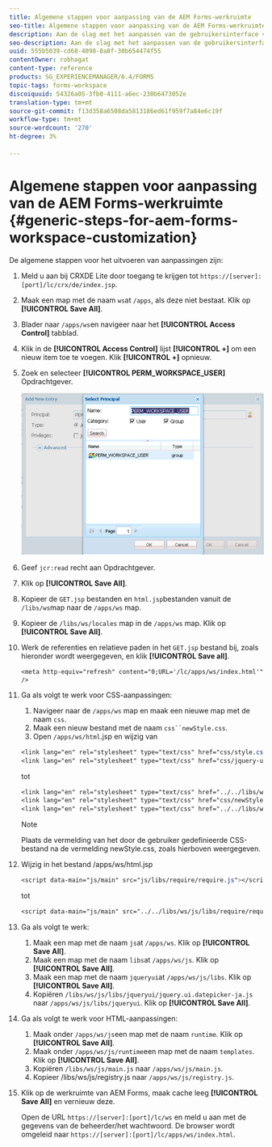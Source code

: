 ```yaml
---
title: Algemene stappen voor aanpassing van de AEM Forms-werkruimte
seo-title: Algemene stappen voor aanpassing van de AEM Forms-werkruimte
description: Aan de slag met het aanpassen van de gebruikersinterface van de AEM Forms-werkruimte.
seo-description: Aan de slag met het aanpassen van de gebruikersinterface van de AEM Forms-werkruimte.
uuid: 555b5039-cd68-4090-8a8f-30b654474f55
contentOwner: robhagat
content-type: reference
products: SG_EXPERIENCEMANAGER/6.4/FORMS
topic-tags: forms-workspace
discoiquuid: 54326a05-3fb0-4111-a6ec-230b6473052e
translation-type: tm+mt
source-git-commit: f13d358a6508da5813186ed61f959f7a84e6c19f
workflow-type: tm+mt
source-wordcount: '270'
ht-degree: 3%

---
```



# Algemene stappen voor aanpassing van de AEM Forms-werkruimte {#generic-steps-for-aem-forms-workspace-customization}

De algemene stappen voor het uitvoeren van aanpassingen zijn:

1. Meld u aan bij CRXDE Lite door toegang te krijgen tot `https://[server]:[port]/lc/crx/de/index.jsp`.
1. Maak een map met de naam `ws`at `/apps`, als deze niet bestaat. Klik op **[!UICONTROL Save All]**.
1. Blader naar `/apps/ws`en navigeer naar het **[!UICONTROL Access Control]** tabblad.
1. Klik in de **[!UICONTROL Access Control]** lijst **[!UICONTROL +]** om een nieuw item toe te voegen. Klik **[!UICONTROL +]** opnieuw.
1. Zoek en selecteer **[!UICONTROL PERM_WORKSPACE_USER]** Opdrachtgever.

   ![Selecteer PERM_WORKSPACE_USER principal als onderdeel van de algemene stappen om de HTML-werkruimte aan te passen](assets/perm_workspace_user.png)

1. Geef `jcr:read` recht aan Opdrachtgever.
1. Klik op **[!UICONTROL Save All]**.
1. Kopieer de `GET.jsp` bestanden en `html.jsp`bestanden vanuit de `/libs/ws`map naar de `/apps/ws` map.
1. Kopieer de `/libs/ws/locales` map in de `/apps/ws` map. Klik op **[!UICONTROL Save All]**.
1. Werk de referenties en relatieve paden in het `GET.jsp` bestand bij, zoals hieronder wordt weergegeven, en klik **[!UICONTROL Save all]**.

   ```
   <meta http-equiv="refresh" content="0;URL='/lc/apps/ws/index.html'" />
   ```

1. Ga als volgt te werk voor CSS-aanpassingen:

   1. Navigeer naar de `/apps/ws` map en maak een nieuwe map met de naam `css`.
   1. Maak een nieuw bestand met de naam `css``newStyle.css`.
   1. Open `/apps/ws/html`.jsp en wijzig van

   ```css
   <link lang="en" rel="stylesheet" type="text/css" href="css/style.css" />
   <link lang="en" rel="stylesheet" type="text/css" href="css/jquery-ui.css"/>
   ```

   tot

   ```css
   <link lang="en" rel="stylesheet" type="text/css" href="../../libs/ws/css/style.css" />
   <link lang="en" rel="stylesheet" type="text/css" href="css/newStyle.css" />
   <link lang="en" rel="stylesheet" type="text/css" href="../../libs/ws/css/jquery-ui.css"/>
   ```

   >[!NOTE]
   >
   >Plaats de vermelding van het door de gebruiker gedefinieerde CSS-bestand na de vermelding newStyle.css, zoals hierboven weergegeven.

1. Wijzig in het bestand /apps/ws/html.jsp

   ```css
   <script data-main="js/main" src="js/libs/require/require.js"></script>
   ```

   tot

   ```css
   <script data-main="js/main" src="../../libs/ws/js/libs/require/require.js"></script>
   ```

1. Ga als volgt te werk:

   1. Maak een map met de naam `js`at `/apps/ws`. Klik op **[!UICONTROL Save All]**.
   1. Maak een map met de naam `libs`at `/apps/ws/js`. Klik op **[!UICONTROL Save All]**.
   1. Maak een map met de naam `jqueryui`at `/apps/ws/js/libs`. Klik op **[!UICONTROL Save All]**.
   1. Kopiëren `/libs/ws/js/libs/jqueryui/jquery.ui.datepicker-ja.js` naar `/apps/ws/js/libs/jqueryui`. Klik op **[!UICONTROL Save All]**.

1. Ga als volgt te werk voor HTML-aanpassingen:

   1. Maak onder `/apps/ws/js`een map met de naam `runtime`. Klik op **[!UICONTROL Save All]**.
   1. Maak onder `/apps/ws/js/runtime`een map met de naam `templates`. Klik op **[!UICONTROL Save All]**.
   1. Kopiëren `/libs/ws/js/main.js` naar `/apps/ws/js/main.js`.
   1. Kopieer /libs/ws/js/registry.js naar `/apps/ws/js/registry.js`.

1. Klik op de werkruimte van AEM Forms, maak cache leeg **[!UICONTROL Save All]** en vernieuw deze.

   Open de URL `https://[server]:[port]/lc/ws` en meld u aan met de gegevens van de beheerder/het wachtwoord. De browser wordt omgeleid naar `https://[server]:[port]/lc/apps/ws/index.html`.


